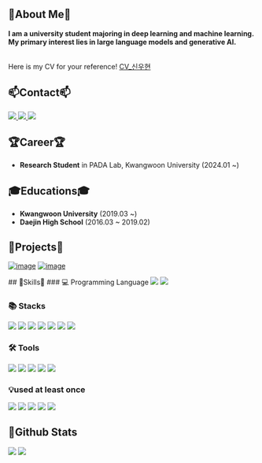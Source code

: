 ## 👋About Me👋

**I am a university student majoring in deep learning and machine learning.**<br/>
**My primary interest lies in large language models and generative AI.**<br/><br/>

Here is my CV for your reference! 
[CV_신우현](https://github.com/swh9534/swh9534/blob/main/CV_%EC%8B%A0%EC%9A%B0%ED%98%84.pdf)

## 📫Contact📫
<div>
<a href="mailto:asw9234hi@gmail.com" target="_blank">
  <img src="https://img.shields.io/badge/gmail-EA4335?style=flat&logo=Gmail&logoColor=white"/>
</a> 
<a href="https://velog.io/@blueno/posts" target="_blank">
  <img src="https://img.shields.io/badge/velog-20C997?style=flat&logo=velog&logoColor=white"/>
</a> 
<a href="​https://www.instagram.com/blueno84" target="_blank">
  <img src="https://img.shields.io/badge/-Instagram-5851DB?style=flat&logo=instagram&logoColor=white"/>
</a>
</div>


## 🏆Career🏆
- **Research Student** in PADA Lab, Kwangwoon University (2024.01 ~)

## 🎓Educations🎓
- **Kwangwoon University** (2019.03 ~)
- **Daejin High School** (2016.03 ~ 2019.02)

## 📌Projects📌
[![image](https://github.com/user-attachments/assets/f96e4344-879e-4231-a530-85f5395f4bdd)](https://github.com/swh9534/ProcessTree-Embedding/tree/main)
[![image](https://github.com/user-attachments/assets/806183a5-ae8a-4074-825b-4e62fdb9a4f5)](https://github.com/swh9534/CP-Model/tree/main)


<div>
## 🔭Skills🔭
  ### 💻 Programming Language
  <img src="https://img.shields.io/badge/python-3776AB?style=flat-square&logo=python&logoColor=white">
  <img src="https://img.shields.io/badge/mysql-4479A1?style=flat-square&logo=mysql&logoColor=white"> <br/> 
 
  ### 📚 Stacks
  <img src="https://img.shields.io/badge/Pandas-150458?style=flat-square&logo=Pandas&logoColor=white">
  <img src="https://img.shields.io/badge/Numpy-150458?style=flat-square&logo=Numpy&logoColor=white">
  <img src="https://img.shields.io/badge/scikit-learn-F7931E?style=flat&logo=scikit-learn&logoColor=white"/>
  <img src="https://img.shields.io/badge/TensorFlow-FF6F00?style=flat&logo=TensorFlow&logoColor=white"/> 
  <img src="https://img.shields.io/badge/PyTorch-EE4C2C?style=flat-square&logo=PyTorch&logoColor=white">
  <img src="https://img.shields.io/badge/Matplotlib-00ffff?style=flat-square&logo=Matplotlib&logoColor=black">
  <img src="https://img.shields.io/badge/Keras-D00000?style=flat-square&logo=Keras&logoColor=white"> <br/> 
  
  ### 🛠 Tools
  <img src="https://img.shields.io/badge/Visual Studio Code-007ACC?style=flat&logo=Visual Studio Code&logoColor=white"/>
  <img src="https://img.shields.io/badge/Google Colab-F9AB00?style=flat&logo=Google Colab&logoColor=white"/>
  <img src="https://img.shields.io/badge/Jupyter-F37626?style=flat&logo=Jupyter&logoColor=white"/>  
  <img src="https://img.shields.io/badge/Anaconda-44A833?style=flat&logo=Anaconda&logoColor=white"/> 
  <img src="https://img.shields.io/badge/apacheairflow-017CEE?style=flat&logo=apacheairflow&logoColor=white"/> <br/> 

  ### 💡used at least once
  <img src="https://img.shields.io/badge/html-E34F26?style=flat&logo=html5&logoColor=white">
  <img src="https://img.shields.io/badge/css-1572B6?style=flat&logo=css3&logoColor=white">
  <img src="https://img.shields.io/badge/javascript-F7DF1E?style=flat&logo=javascript&logoColor=black">
  <img src="https://img.shields.io/badge/Node.js-339933?style=flat&logo=Node.js&logoColor=black">
  <img src="https://img.shields.io/badge/C-A8B9CC?style=flat&logo=C&logoColor=white"><br/> 

 </div>
 
## 🌱Github Stats
<img src="https://github-readme-stats.vercel.app/api?username=swh9534&show_icons=true&theme=tokyonight&rank_icon=github"> <img src="https://github-readme-stats.vercel.app/api/top-langs/?username=swh9534&layout=compact&theme=tokyonight">



<!--

Here are some ideas to get you started:
- 🔭 I’m currently working on ...
- 🌱 I’m currently learning ...
- 👯 I’m looking to collaborate on ...
- 🤔 I’m looking for help with ...
- 💬 Ask me about ...
- 📫 How to reach me: ...
- 😄 Pronouns: ...
- ⚡ Fun fact: ...

-->

